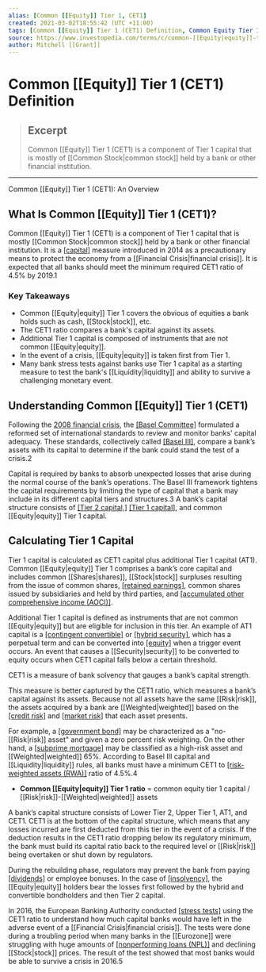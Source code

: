 ```yaml
---
alias: [Common [[Equity]] Tier 1, CET1]
created: 2021-03-02T18:55:42 (UTC +11:00)
tags: [Common [[Equity]] Tier 1 (CET1) Definition, Common Equity Tier 1 (CET1): An Overview]
source: https://www.investopedia.com/terms/c/common-[[Equity|equity]]-tier-1-cet1.asp
author: Mitchell [[Grant]]
---
```


# Common [[Equity]] Tier 1 (CET1) Definition

> ## Excerpt
> Common [[Equity]] Tier 1 (CET1) is a component of Tier 1 capital that is mostly of [[Common Stock|common stock]] held by a bank or other financial institution.

---

Common [[Equity]] Tier 1 (CET1): An Overview
## What Is Common [[Equity]] Tier 1 (CET1)?

Common [[Equity]] Tier 1 (CET1) is a component of Tier 1 capital that is mostly [[Common Stock|common stock]] held by a bank or other financial institution. It is a [[capital]](https://www.investopedia.com/terms/c/capital.asp) measure introduced in 2014 as a precautionary means to protect the economy from a [[Financial Crisis|financial crisis]]. It is expected that all banks should meet the minimum required CET1 ratio of 4.5% by 2019.1

### Key Takeaways

-   Common [[Equity|equity]] Tier 1 covers the obvious of equities a bank holds such as cash, [[Stock|stock]], etc.
-   The CET1 ratio compares a bank's capital against its assets.
-   Additional Tier 1 capital is composed of instruments that are not common [[Equity|equity]].
-   In the event of a crisis, [[Equity|equity]] is taken first from Tier 1.
-   Many bank stress tests against banks use Tier 1 capital as a starting measure to test the bank's [[Liquidity|liquidity]] and ability to survive a challenging monetary event.

## Understanding Common [[Equity]] Tier 1 (CET1)

Following the [2008 financial crisis](https://www.investopedia.com/articles/[[Economics|economics]]/09/financial-crisis-review.asp), the [[Basel Committee]](https://www.investopedia.com/terms/b/baselcommittee.asp) formulated a reformed set of international standards to review and monitor banks' capital adequacy. These standards, collectively called [[Basel III]](https://www.investopedia.com/terms/b/basell-iii.asp), compare a bank’s assets with its capital to determine if the bank could stand the test of a crisis.2

Capital is required by banks to absorb unexpected losses that arise during the normal course of the bank’s operations. The Basel III framework tightens the capital requirements by limiting the type of capital that a bank may include in its different capital tiers and structures.3 A bank’s capital structure consists of [[Tier 2 capital,]](https://www.investopedia.com/terms/t/tier2capital.asp) [[Tier 1 capital]](https://www.investopedia.com/terms/t/tier1capital.asp), and common [[Equity|equity]] Tier 1 capital.

## Calculating Tier 1 Capital

Tier 1 capital is calculated as CET1 capital plus additional Tier 1 capital (AT1). Common [[Equity|equity]] Tier 1 comprises a bank’s core capital and includes common [[Shares|shares]], [[Stock|stock]] surpluses resulting from the issue of common shares, [[retained earnings]](https://www.investopedia.com/terms/r/retainedearnings.asp), common shares issued by subsidiaries and held by third parties, and [[accumulated other comprehensive income (AOCI)]](https://www.investopedia.com/terms/a/accumulatedother.asp).

Additional Tier 1 capital is defined as instruments that are not common [[Equity|equity]] but are eligible for inclusion in this tier. An example of AT1 capital is a [[contingent convertible]](https://www.investopedia.com/terms/c/contingentconvertible.asp) or [[hybrid security]](https://www.investopedia.com/terms/h/hybridsecurity.asp), which has a perpetual term and can be converted into [[equity]](https://www.investopedia.com/terms/e/equity.asp) when a trigger event occurs. An event that causes a [[Security|security]] to be converted to equity occurs when CET1 capital falls below a certain threshold.

CET1 is a measure of bank solvency that gauges a bank’s capital strength.

This measure is better captured by the CET1 ratio, which measures a bank’s capital against its assets. Because not all assets have the same [[Risk|risk]], the assets acquired by a bank are [[Weighted|weighted]] based on the [[credit risk]](https://www.investopedia.com/terms/c/creditrisk.asp) and [[market risk]](https://www.investopedia.com/terms/m/marketrisk.asp) that each asset presents.

For example, a [[government bond]](https://www.investopedia.com/terms/g/government-bond.asp) may be characterized as a "no-[[Risk|risk]] asset" and given a zero percent risk weighting. On the other hand, a [[subprime mortgage]](https://www.investopedia.com/terms/s/subprime_mortgage.asp) may be classified as a high-risk asset and [[Weighted|weighted]] 65%. According to Basel III capital and [[Liquidity|liquidity]] rules, all banks must have a minimum CET1 to [[risk-weighted assets (RWA)]](https://www.investopedia.com/terms/r/riskweightedassets.asp) ratio of 4.5%.4

-   **Common [[Equity|equity]] Tier 1 ratio** = common equity tier 1 capital / [[Risk|risk]]-[[Weighted|weighted]] assets

A bank’s capital structure consists of Lower Tier 2, Upper Tier 1, AT1, and CET1. CET1 is at the bottom of the capital structure, which means that any losses incurred are first deducted from this tier in the event of a crisis. If the deduction results in the CET1 ratio dropping below its regulatory minimum, the bank must build its capital ratio back to the required level or [[Risk|risk]] being overtaken or shut down by regulators.

During the rebuilding phase, regulators may prevent the bank from paying [[dividends]](https://www.investopedia.com/terms/d/dividend.asp) or employee bonuses. In the case of [[insolvency]](https://www.investopedia.com/terms/i/insolvency.asp), the [[Equity|equity]] holders bear the losses first followed by the hybrid and convertible bondholders and then Tier 2 capital.

In 2016, the European Banking Authority conducted [[stress tests]](https://www.investopedia.com/terms/b/bank-stress-test.asp) using the CET1 ratio to understand how much capital banks would have left in the adverse event of a [[Financial Crisis|financial crisis]]. The tests were done during a troubling period when many banks in the [[Eurozone]] were struggling with huge amounts of [[nonperforming loans (NPL)]](https://www.investopedia.com/terms/n/nonperformingloan.asp) and declining [[Stock|stock]] prices. The result of the test showed that most banks would be able to survive a crisis in 2016.5
